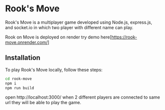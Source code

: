 # Rook's Move

Rook's Move is a multiplayer game  developed using Node.js, express.js, and socket.io in which two player with different name can play.

Rook on Move is deployed on render
try demo here[https://rook-move.onrender.com/]



## Installation

To play Rook's Move locally, follow these steps:

```bash
cd rook-move
npm i
npm run build
```

open http://localhost:3000/ when 2 different players are connected to same url they will be able to play the game.
